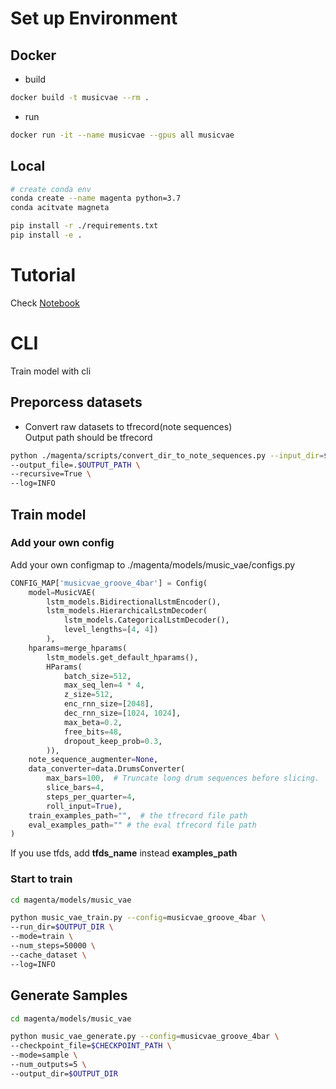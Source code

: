 # Set up Environment
## Docker
- build
```bash
docker build -t musicvae --rm .
```
- run
```bash
docker run -it --name musicvae --gpus all musicvae
```

## Local
```bash
# create conda env
conda create --name magenta python=3.7
conda acitvate magneta

pip install -r ./requirements.txt
pip install -e .
```
   

# Tutorial
Check [Notebook](https://github.com/work82mj/magenta/blob/music-vae/musicvae_with_magenta.ipynb)

# CLI
Train model with cli  
  

## Preporcess datasets
- Convert raw datasets to tfrecord(note sequences)  
Output path should be tfrecord
```bash
python ./magenta/scripts/convert_dir_to_note_sequences.py --input_dir=$YOUR_DATASET_PATH \
--output_file=.$OUTPUT_PATH \
--recursive=True \
--log=INFO
```

## Train model
### Add your own config
Add your own configmap to ./magenta/models/music_vae/configs.py
```python
CONFIG_MAP['musicvae_groove_4bar'] = Config(
    model=MusicVAE(
        lstm_models.BidirectionalLstmEncoder(),
        lstm_models.HierarchicalLstmDecoder(
            lstm_models.CategoricalLstmDecoder(),
            level_lengths=[4, 4])
        ),
    hparams=merge_hparams(
        lstm_models.get_default_hparams(),
        HParams(
            batch_size=512,
            max_seq_len=4 * 4,
            z_size=512,
            enc_rnn_size=[2048],
            dec_rnn_size=[1024, 1024],
            max_beta=0.2,
            free_bits=48,
            dropout_keep_prob=0.3,
        )),
    note_sequence_augmenter=None,
    data_converter=data.DrumsConverter(
        max_bars=100,  # Truncate long drum sequences before slicing.
        slice_bars=4,
        steps_per_quarter=4,
        roll_input=True),
    train_examples_path="",  # the tfrecord file path
    eval_examples_path="" # the eval tfrecord file path
)
```
If you use tfds, add **tfds_name** instead **examples_path**

### Start to train
```bash
cd magenta/models/music_vae

python music_vae_train.py --config=musicvae_groove_4bar \
--run_dir=$OUTPUT_DIR \
--mode=train \
--num_steps=50000 \
--cache_dataset \
--log=INFO
```

## Generate Samples
```bash
cd magenta/models/music_vae

python music_vae_generate.py --config=musicvae_groove_4bar \
--checkpoint_file=$CHECKPOINT_PATH \
--mode=sample \
--num_outputs=5 \
--output_dir=$OUTPUT_DIR
```